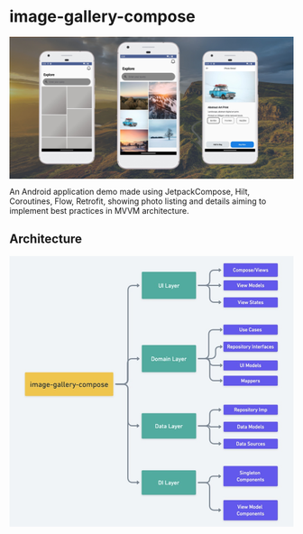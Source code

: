 # image-gallery-compose

<img src="/docs/banner.jpg" align="center"/>


An Android application demo made using JetpackCompose, Hilt, Coroutines, Flow, Retrofit, showing photo listing and details aiming to implement best practices in MVVM architecture.

## Architecture

<img src="/docs/architecture.jpeg" align="center"/>
